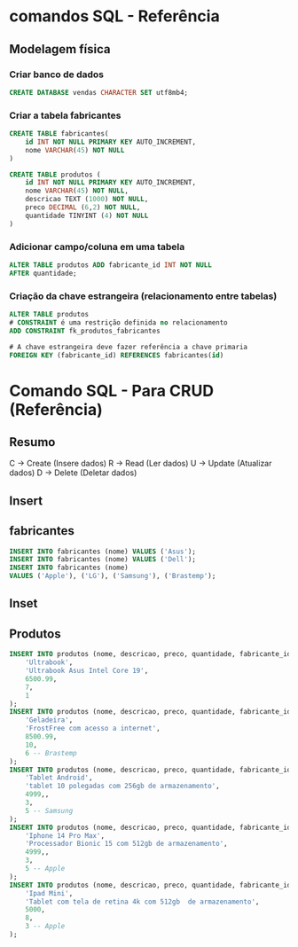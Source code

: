 # comandos SQL - Referência 
<!-- ______________________________________________ -->
## Modelagem física 

### Criar banco de dados
```sql
CREATE DATABASE vendas CHARACTER SET utf8mb4;
```
<!-- ____________________________________________________ -->

### Criar a tabela fabricantes
```sql
CREATE TABLE fabricantes(
    id INT NOT NULL PRIMARY KEY AUTO_INCREMENT,
    nome VARCHAR(45) NOT NULL
)
```
<!-- ________________________________________________________ -->
```sql
CREATE TABLE produtos (
    id INT NOT NULL PRIMARY KEY AUTO_INCREMENT,
    nome VARCHAR(45) NOT NULL,
    descricao TEXT (1000) NOT NULL,
    preco DECIMAL (6,2) NOT NULL,
    quantidade TINYINT (4) NOT NULL
)
```

<!-- ____________________________________________________ -->

### Adicionar campo/coluna em uma tabela
```sql
ALTER TABLE produtos ADD fabricante_id INT NOT NULL
AFTER quantidade;
```
<!-- _______________________________ -->

### Criação da chave estrangeira (relacionamento entre tabelas)
```sql
ALTER TABLE produtos
# CONSTRAINT é uma restrição definida no relacionamento
ADD CONSTRAINT fk_produtos_fabricantes

# A chave estrangeira deve fazer referência a chave primaria
FOREIGN KEY (fabricante_id) REFERENCES fabricantes(id)
```

<!-- _______________________________________________ -->
# Comando SQL - Para CRUD (Referência)

## Resumo
C -> Create (Insere dados)
R -> Read (Ler dados)
U -> Update (Atualizar dados)
D -> Delete (Deletar dados)

## Insert
## fabricantes
```sql
INSERT INTO fabricantes (nome) VALUES ('Asus');
INSERT INTO fabricantes (nome) VALUES ('Dell');
INSERT INTO fabricantes (nome) 
VALUES ('Apple'), ('LG'), ('Samsung'), ('Brastemp');
```

<!-- ______________________________________________________ -->
## Inset
## Produtos
```sql
INSERT INTO produtos (nome, descricao, preco, quantidade, fabricante_id) VALUES (
    'Ultrabook',
    'Ultrabook Asus Intel Core 19',
    6500.99,
    7,
    1
);
INSERT INTO produtos (nome, descricao, preco, quantidade, fabricante_id) VALUES (
    'Geladeira',
    'FrostFree com acesso a internet',
    8500.99,
    10,
    6 -- Brastemp
);
INSERT INTO produtos (nome, descricao, preco, quantidade, fabricante_id) VALUES (
    'Tablet Android',
    'tablet 10 polegadas com 256gb de armazenamento',
    4999,,
    3,
    5 -- Samsung
);
INSERT INTO produtos (nome, descricao, preco, quantidade, fabricante_id) VALUES (
    'Iphone 14 Pro Max',
    'Processador Bionic 15 com 512gb de armazenamento',
    4999,,
    3,
    5 -- Apple
);
INSERT INTO produtos (nome, descricao, preco, quantidade, fabricante_id) VALUES (
    'Ipad Mini',
    'Tablet com tela de retina 4k com 512gb  de armazenamento',
    5000,
    8,
    3 -- Apple
);
```